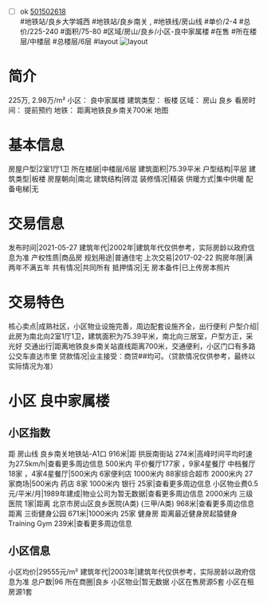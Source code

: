 - [ ] ok [501502618](https://bj.5i5j.com/ershoufang/501502618.html)  
 #地铁站/良乡大学城西 #地铁站/良乡南关 ,  #地铁线/房山线
#单价/2-4 #总价/225-240 #面积/75-80   #区域/房山/良乡/小区-良中家属楼 #在售 #所在楼层/中楼层 #总楼层/6层 #layout 
![layout](http://image2a.5i5j.com/bdir/layout/437699.jpg_P5.jpg) 
# 简介 
 225万,  2.98万/m² 
小区： 良中家属楼
建筑类型： 板楼
区域： 房山 良乡
看房时间： 提前预约
地铁： 距离地铁良乡南关700米 地图
# 基本信息 
 房屋户型|2室1厅1卫
所在楼层|中楼层/6层
建筑面积|75.39平米
户型结构|平层
建筑类型|板楼
房屋朝向|南北
建筑结构|砖混
装修情况|精装
供暖方式|集中供暖
配备电梯|无
# 交易信息 
 发布时间|2021-05-27
建筑年代|2002年|建筑年代仅供参考，实际房龄以政府信息为准
产权性质|商品房
规划用途|普通住宅
上次交易|2017-02-22
购房年限|满两年不满五年
共有情况|共同所有
抵押情况|无
房本备件|已上传房本照片
# 交易特色 
 核心卖点|成熟社区，小区物业设施完善，周边配套设施齐全，出行便利
户型介绍|此房为南北向2室1厅1卫，建筑面积为75.39平米，南北向三居室，户型方正，采光好
交通出行|距离地铁良乡南关站直线距离700米，交通便利，小区门口有多路公交车直达市里
贷款情况|业主接受：商贷##均可。（贷款情况仅供参考，最终以实际情况为准）
# 小区 良中家属楼
## 小区指数 
 距 房山线 良乡南关地铁站-A1口 916米|距 拱辰南街站 274米|高峰时间平均时速为27.5km/h|查看更多周边信息
500米内 平价餐厅177家 ，9家4星餐厅
中档餐厅18家 ，4家4星餐厅|500米内 6家便利店
1000米内 88家综合超市
2000米内 27家商场|500米内 药店 8家
1000米内 银行 25家|查看更多周边信息
小区物业费0.5元/平米/月|1989年建成|物业公司为暂无数据|查看更多周边信息
2000米内 三级医院 1家|距离 北京市房山区良乡医院(A类) (三甲/A类) 968米|查看更多周边信息
距离 三街健身公园 671米|1000米内 25家 健身房
距离最近健身房起猿健身Training Gym 239米|查看更多周边信息
## 小区信息 
 小区均价|29555元/m²
建筑年代|2003年|建筑年代仅供参考，实际房龄以政府信息为准
总户数|96
所在商圈|良乡
小区物业|暂无数据
小区在售房源5套
小区在租房源1套
